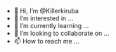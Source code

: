 - 👋 Hi, I’m @Killerkiruba
- 👀 I’m interested in ...
- 🌱 I’m currently learning ...
- 💞️ I’m looking to collaborate on ...
- 📫 How to reach me ...

<!---
Killerkiruba/Killerkiruba is a ✨ special ✨ repository because its `README.md` (this file) appears on your GitHub profile.
You can click the Preview link to take a look at your changes.
--->
